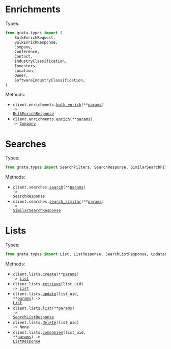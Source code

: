 # Enrichments

Types:

```python
from grata.types import (
    BulkEnrichRequest,
    BulkEnrichResponse,
    Company,
    Conference,
    Contact,
    IndustryClassification,
    Investors,
    Location,
    Owner,
    SoftwareIndustryClassification,
)
```

Methods:

- <code title="post /api/v1.4/bulk/enrich/">client.enrichments.<a href="./src/grata/resources/enrichments.py">bulk_enrich</a>(\*\*<a href="src/grata/types/enrichment_bulk_enrich_params.py">params</a>) -> <a href="./src/grata/types/bulk_enrich_response.py">BulkEnrichResponse</a></code>
- <code title="post /api/v1.4/enrich/">client.enrichments.<a href="./src/grata/resources/enrichments.py">enrich</a>(\*\*<a href="src/grata/types/enrichment_enrich_params.py">params</a>) -> <a href="./src/grata/types/company.py">Company</a></code>

# Searches

Types:

```python
from grata.types import SearchFilters, SearchResponse, SimilarSearchFilters, SimilarSearchResponse
```

Methods:

- <code title="post /api/v1.4/search/">client.searches.<a href="./src/grata/resources/searches.py">search</a>(\*\*<a href="src/grata/types/search_search_params.py">params</a>) -> <a href="./src/grata/types/search_response.py">SearchResponse</a></code>
- <code title="post /api/v1.4/search-similar/">client.searches.<a href="./src/grata/resources/searches.py">search_similar</a>(\*\*<a href="src/grata/types/search_search_similar_params.py">params</a>) -> <a href="./src/grata/types/similar_search_response.py">SimilarSearchResponse</a></code>

# Lists

Types:

```python
from grata.types import List, ListResponse, SearchListResponse, UpdateListRequest
```

Methods:

- <code title="post /api/v1.4/lists/">client.lists.<a href="./src/grata/resources/lists.py">create</a>(\*\*<a href="src/grata/types/list_create_params.py">params</a>) -> <a href="./src/grata/types/list.py">List</a></code>
- <code title="get /api/v1.4/lists/{list_uid}/">client.lists.<a href="./src/grata/resources/lists.py">retrieve</a>(list_uid) -> <a href="./src/grata/types/list.py">List</a></code>
- <code title="patch /api/v1.4/lists/{list_uid}/">client.lists.<a href="./src/grata/resources/lists.py">update</a>(list_uid, \*\*<a href="src/grata/types/list_update_params.py">params</a>) -> <a href="./src/grata/types/list.py">List</a></code>
- <code title="get /api/v1.4/lists/">client.lists.<a href="./src/grata/resources/lists.py">list</a>(\*\*<a href="src/grata/types/list_list_params.py">params</a>) -> <a href="./src/grata/types/search_list_response.py">SearchListResponse</a></code>
- <code title="delete /api/v1.4/lists/{list_uid}/">client.lists.<a href="./src/grata/resources/lists.py">delete</a>(list_uid) -> None</code>
- <code title="post /api/v1.4/lists/{list_uid}/companies/">client.lists.<a href="./src/grata/resources/lists.py">companies</a>(list_uid, \*\*<a href="src/grata/types/list_companies_params.py">params</a>) -> <a href="./src/grata/types/list_response.py">ListResponse</a></code>
